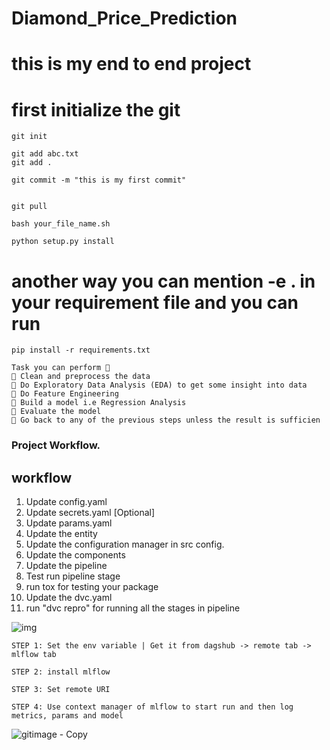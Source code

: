 # Diamond_Price_Prediction

# this is my end to end project

# first initialize the git

```
git init
```

```
git add abc.txt
git add .
```
```
git commit -m "this is my first commit"
```

```

git pull

```

```
bash your_file_name.sh
```

```
python setup.py install
```

# another way you can mention -e . in your requirement file and you can run

```
pip install -r requirements.txt
```
```
Task you can perform 📝
📌 Clean and preprocess the data
📌 Do Exploratory Data Analysis (EDA) to get some insight into data
📌 Do Feature Engineering
📌 Build a model i.e Regression Analysis
📌 Evaluate the model
📌 Go back to any of the previous steps unless the result is sufficien
```

### Project Workflow.

## workflow

1. Update config.yaml
2. Update secrets.yaml [Optional]
3. Update params.yaml
4. Update the entity
5. Update the configuration manager in src config.
6. Update the components
7. Update the pipeline
8. Test run pipeline stage
9. run tox for testing your package
10. Update the dvc.yaml
11. run "dvc repro" for running all the stages in pipeline

![img](https://raw.githubusercontent.com/c17hawke/FSDS_NOV_deepCNNClassifier/main/docs/images/Data%20Ingestion%402x%20(1).png)

```
STEP 1: Set the env variable | Get it from dagshub -> remote tab -> mlflow tab

STEP 2: install mlflow

STEP 3: Set remote URI

STEP 4: Use context manager of mlflow to start run and then log metrics, params and model

```

![gitimage - Copy](https://github.com/Praveenku32k/Diamond_Price_Prediction/assets/68581081/1d0c35e8-00a2-4ecb-a0b3-57b30e5a15d8)

